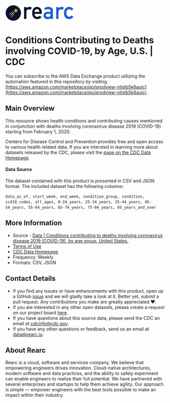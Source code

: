 <a href="https://www.rearc.io/data/">
    <img src="./rearc_logo_rgb.png" alt="Rearc Logo" title="Rearc Logo" height="52" />
</a>

# Conditions Contributing to Deaths involving COVID-19, by Age, U.S. | CDC

You can subscribe to the AWS Data Exchange product utilizing the automation featured in this repository by visiting [https://aws.amazon.com/marketplace/pp/prodview-ntlslb5k6aujc](https://aws.amazon.com/marketplace/pp/prodview-ntlslb5k6aujc). 

## Main Overview
This resource shows health conditions and contributing causes mentioned in conjunction with deaths involving coronavirus disease 2019 (COVID-19) starting from February 1, 2020.

Centers for Disease Control and Prevention provides free and open access to various health related data. If you are intersted in learning more about datasets released by the CDC, please visit the [page on the CDC Data Homepage](https://data.cdc.gov).

#### Data Source
The dataset contained with this product is presented in CSV and JSON format. The included dataset has the following columns:

`data_as_of, start_week, end_week, condition_group, condition, icd10_codes, all_ages, 0-24_years, 25-34_years, 35-44_years, 45-54_years, 55-64_years, 65-74_years, 75-84_years, 85_years_and_over`

## More Information
- Source - [Data | Conditions contributing to deaths involving coronavirus disease 2019 (COVID-19), by age group, United States.](https://data.cdc.gov/NCHS/Conditions-contributing-to-deaths-involving-corona/hk9y-quqm) 
- [Terms of Use](https://www.usa.gov/government-works)
- [CDC Data Homepage](https://data.cdc.gov/)
- Frequency: Weekly
- Formats: CSV, JSON

## Contact Details
- If you find any issues or have enhancements with this product, open up a GitHub [issue](https://github.com/rearc-data/conditions-contributing-to-deaths-covid-19/issues) and we will gladly take a look at it. Better yet, submit a pull request. Any contributions you make are greatly appreciated :heart:.
- If you are interested in any other open datasets, please create a request on our project board [here](https://github.com/rearc-data/covid-datasets-aws-data-exchange/projects/1).
- If you have questions about this source data, please send the CDC an email at cdcinfo@cdc.gov.
- If you have any other questions or feedback, send us an email at data@rearc.io.

## About Rearc
Rearc is a cloud, software and services company. We believe that empowering engineers drives innovation. Cloud-native architectures, modern software and data practices, and the ability to safely experiment can enable engineers to realize their full potential. We have partnered with several enterprises and startups to help them achieve agility. Our approach is simple — empower engineers with the best tools possible to make an impact within their industry.
